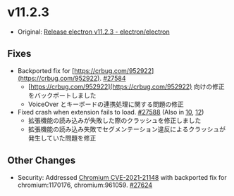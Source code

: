 # v11.2.3

- Original: [Release electron v11.2.3 - electron/electron](https://github.com/electron/electron/releases/tag/v11.2.3)

## Fixes

- Backported fix for [https://crbug.com/952922](https://crbug.com/952922). [#27584](https://github.com/electron/electron/pull/27584)
  - [https://crbug.com/952922](https://crbug.com/952922) 向けの修正をバックポートしました
  - VoiceOver とキーボードの連携処理に関する問題の修正
- Fixed crash when extension fails to load. [#27588](https://github.com/electron/electron/pull/27588) (Also in [10](https://github.com/electron/electron/pull/27590), [12](https://github.com/electron/electron/pull/27589))
  - 拡張機能の読み込みが失敗した際のクラッシュを修正しました
  - 拡張機能の読み込み失敗でセグメンテーション違反によるクラッシュが発生していた問題を修正

## Other Changes

- Security: Addressed [Chromium CVE-2021-21148](https://chromereleases.googleblog.com/2021/02/stable-channel-update-for-desktop_4.html) with backported fix for chromium:1170176, chromium:961059. [#27624](https://github.com/electron/electron/pull/27624)
